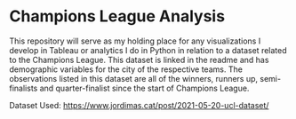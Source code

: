 # Champions League Analysis
 This repository will serve as my holding place for any visualizations I develop in Tableau or analytics I do in Python in relation to a dataset related to the Champions League. This dataset is linked in the readme and has demographic variables for the city of the respective teams. The observations listed in this dataset are all of the winners, runners up, semi-finalists and quarter-finalist since the start of Champions League.
 
Dataset Used: https://www.jordimas.cat/post/2021-05-20-ucl-dataset/
